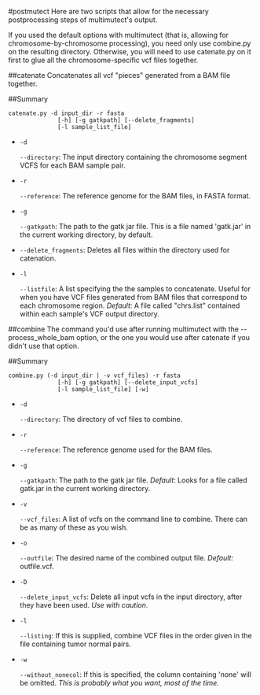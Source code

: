 #postmutect
Here are two scripts that allow for the necessary postprocessing steps of
multimutect's output.

If you used the default options with multimutect (that is, allowing for 
chromosome-by-chromosome processing), you need only use combine.py on the
resulting directory. Otherwise, you will need to use catenate.py on it first
to glue all the chromosome-specific vcf files together.

##catenate
Concatenates all vcf "pieces" generated from a BAM file together.

##Summary
```
catenate.py -d input_dir -r fasta
              [-h] [-g gatkpath] [--delete_fragments] 
              [-l sample_list_file]
```
- `-d`

  `--directory`: The input directory containing the chromosome segment VCFS
  for each BAM sample pair.


- `-r`

  `--reference`: The reference genome for the BAM files, in FASTA format.

- `-g`

  `--gatkpath`: The path to the gatk jar file. This is a file named 'gatk.jar'
  in the current working directory, by default.

- `--delete_fragments`: Deletes all files within the directory used
  for catenation.
 
- `-l`

  `--listfile`: A list specifying the the samples to concatenate. 
   Useful for when you have VCF files generated from BAM files that correspond
   to each chromosome region.
   *Default*: A file called "chrs.list" contained within each sample's VCF
   output directory.

##combine
The command you'd use after running multimutect with the --process\_whole\_bam
option, or the one you would use after catenate if you didn't use that option.

##Summary
```
combine.py (-d input_dir | -v vcf_files) -r fasta
              [-h] [-g gatkpath] [--delete_input_vcfs] 
              [-l sample_list_file] [-w]
```

- `-d`

  `--directory`: The directory of vcf files to combine.

- `-r`

   `--reference`: The reference genome used for the BAM files.

- `-g`

   `--gatkpath`: The path to the gatk jar file.
   *Default*: Looks for a file called gatk.jar in the current working directory.

- `-v`

   `--vcf_files`: A list of vcfs on the command line to combine. There can be 
   as many of these as you wish.

- `-o`

  `--outfile`: The desired name of the combined output file.
  *Default:* outfile.vcf.

- `-D`

  `--delete_input_vcfs`: Delete all input vcfs in the input directory, after
  they have been used. *Use with caution*.

- `-l`

  `--listing`: If this is supplied, combine VCF files in the order given
  in the file containing tumor normal pairs.

- `-w`

  `--without_nonecol`: If this is specified, the column containing 'none'
  will be omitted. *This is probably what you want, most of the time.*
